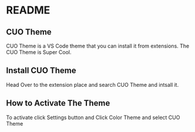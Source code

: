 # README
## CUO Theme

CUO Theme is a VS Code theme that you can install it from extensions. The CUO Theme is Super Cool.

## Install CUO Theme

Head Over to the extension place and search CUO Theme and intsall it.

## How to Activate The Theme

To activate click Settings button and Click Color Theme and select CUO Theme